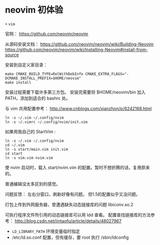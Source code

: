 # neovim 初体验
`+` `vim`

官网：
https://github.com/neovim/neovim

从源码安装文档：
https://github.com/neovim/neovim/wiki/Building-Neovim
https://github.com/neovim/neovim/wiki/Installing-Neovim#install-from-source

安装到自定义家目录：
```
make CMAKE_BUILD_TYPE=RelWithDebInfo CMAKE_EXTRA_FLAGS="-DCMAKE_INSTALL_PREFIX=$HOME/neovim"
make install
```

安装过程需要下载许多第三方包。
安装完需要将 $HOME/neovim/bin 加入 PATH，添加到适合的 bashrc 处。

与 vim 共用配置参考：
http://www.cnblogs.com/xianzhon/p/6242168.html

```
ln -s ~/.vim ~/.config/nvim
ln -s ~/.vimrc ~/.config/nvim/init.vim
```

如果用我自己的 StartVim :
```
ln -s ~/.vim ~/.config/nvim
cd ~/.vim
ln -s start/main.vim init.vim
cd start
ln -s vim.vim nvim.vim
```
使 nvim 启动时，载入 start/nvim.vim 的配置。暂时不想折腾的话，复用原来的。

普通编辑没太多区别的感觉。

问题反馈：
左右分窗口，刷新好像有问题。
但1.5的配置似乎又没问题。

打包上传到外网服务器，曾遭遇缺失动态链接库的问题 libiconv.so.2

可执行程序文件所引用的动态链接库可以用 ldd 查看。
配置查找链接库的方法参考：
http://blog.csdn.net/jintaofu/article/details/48027967

* `LD_LIBRARY_PATH` 环境变量临时指定
* /etc/ld.so.conf 配置，但有缓存，要 root 执行 /sbin/ldconfig
